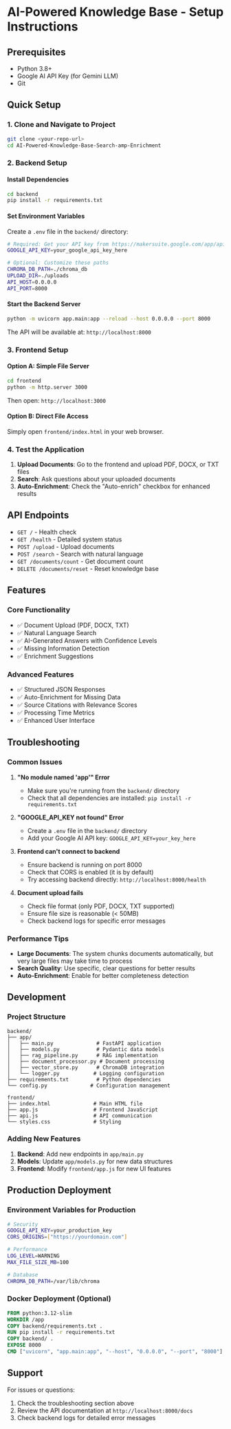 # AI-Powered Knowledge Base - Setup Instructions

## Prerequisites

- Python 3.8+ 
- Google AI API Key (for Gemini LLM)
- Git

## Quick Setup

### 1. Clone and Navigate to Project
```bash
git clone <your-repo-url>
cd AI-Powered-Knowledge-Base-Search-amp-Enrichment
```

### 2. Backend Setup

#### Install Dependencies
```bash
cd backend
pip install -r requirements.txt
```

#### Set Environment Variables
Create a `.env` file in the `backend/` directory:
```bash
# Required: Get your API key from https://makersuite.google.com/app/apikey
GOOGLE_API_KEY=your_google_api_key_here

# Optional: Customize these paths
CHROMA_DB_PATH=./chroma_db
UPLOAD_DIR=./uploads
API_HOST=0.0.0.0
API_PORT=8000
```

#### Start the Backend Server
```bash
python -m uvicorn app.main:app --reload --host 0.0.0.0 --port 8000
```

The API will be available at: `http://localhost:8000`

### 3. Frontend Setup

#### Option A: Simple File Server
```bash
cd frontend
python -m http.server 3000
```
Then open: `http://localhost:3000`

#### Option B: Direct File Access
Simply open `frontend/index.html` in your web browser.

### 4. Test the Application

1. **Upload Documents**: Go to the frontend and upload PDF, DOCX, or TXT files
2. **Search**: Ask questions about your uploaded documents
3. **Auto-Enrichment**: Check the "Auto-enrich" checkbox for enhanced results

## API Endpoints

- `GET /` - Health check
- `GET /health` - Detailed system status  
- `POST /upload` - Upload documents
- `POST /search` - Search with natural language
- `GET /documents/count` - Get document count
- `DELETE /documents/reset` - Reset knowledge base

## Features

### Core Functionality
- ✅ Document Upload (PDF, DOCX, TXT)
- ✅ Natural Language Search
- ✅ AI-Generated Answers with Confidence Levels
- ✅ Missing Information Detection
- ✅ Enrichment Suggestions

### Advanced Features
- ✅ Structured JSON Responses
- ✅ Auto-Enrichment for Missing Data
- ✅ Source Citations with Relevance Scores
- ✅ Processing Time Metrics
- ✅ Enhanced User Interface

## Troubleshooting

### Common Issues

1. **"No module named 'app'" Error**
   - Make sure you're running from the `backend/` directory
   - Check that all dependencies are installed: `pip install -r requirements.txt`

2. **"GOOGLE_API_KEY not found" Error**
   - Create a `.env` file in the `backend/` directory
   - Add your Google AI API key: `GOOGLE_API_KEY=your_key_here`

3. **Frontend can't connect to backend**
   - Ensure backend is running on port 8000
   - Check that CORS is enabled (it is by default)
   - Try accessing backend directly: `http://localhost:8000/health`

4. **Document upload fails**
   - Check file format (only PDF, DOCX, TXT supported)
   - Ensure file size is reasonable (< 50MB)
   - Check backend logs for specific error messages

### Performance Tips

- **Large Documents**: The system chunks documents automatically, but very large files may take time to process
- **Search Quality**: Use specific, clear questions for better results
- **Auto-Enrichment**: Enable for better completeness detection

## Development

### Project Structure
```
backend/
├── app/
│   ├── main.py              # FastAPI application
│   ├── models.py            # Pydantic data models
│   ├── rag_pipeline.py      # RAG implementation
│   ├── document_processor.py # Document processing
│   ├── vector_store.py      # ChromaDB integration
│   └── logger.py           # Logging configuration
├── requirements.txt         # Python dependencies
└── config.py              # Configuration management

frontend/
├── index.html              # Main HTML file
├── app.js                  # Frontend JavaScript
├── api.js                  # API communication
└── styles.css              # Styling
```

### Adding New Features

1. **Backend**: Add new endpoints in `app/main.py`
2. **Models**: Update `app/models.py` for new data structures
3. **Frontend**: Modify `frontend/app.js` for new UI features

## Production Deployment

### Environment Variables for Production
```bash
# Security
GOOGLE_API_KEY=your_production_key
CORS_ORIGINS=["https://yourdomain.com"]

# Performance
LOG_LEVEL=WARNING
MAX_FILE_SIZE_MB=100

# Database
CHROMA_DB_PATH=/var/lib/chroma
```

### Docker Deployment (Optional)
```dockerfile
FROM python:3.12-slim
WORKDIR /app
COPY backend/requirements.txt .
RUN pip install -r requirements.txt
COPY backend/ .
EXPOSE 8000
CMD ["uvicorn", "app.main:app", "--host", "0.0.0.0", "--port", "8000"]
```

## Support

For issues or questions:
1. Check the troubleshooting section above
2. Review the API documentation at `http://localhost:8000/docs`
3. Check backend logs for detailed error messages
